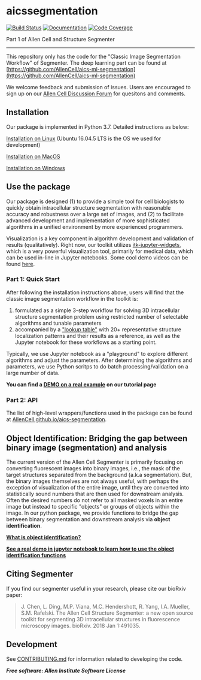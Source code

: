 # aicssegmentation

[![Build Status](https://github.com/AllenCell/aics-segmentation/workflows/Build%20Main/badge.svg)](https://github.com/AllenCell/aics-segmentation/actions)
[![Documentation](https://github.com/AllenCell/aics-segmentation/workflows/Documentation/badge.svg)](https://AllenCell.github.io/aics-segmentation)
[![Code Coverage](https://codecov.io/gh/AllenCell/aics-segmentation/branch/main/graph/badge.svg)](https://codecov.io/gh/AllenCell/aics-segmentation)

Part 1 of Allen Cell and Structure Segmenter


---

This repository only has the code for the "Classic Image Segmentation Workflow" of Segmenter. The deep learning part can be found at [https://github.com/AllenCell/aics-ml-segmentation](https://github.com/AllenCell/aics-ml-segmentation)

We welcome feedback and submission of issues. Users are encouraged to sign up on our [Allen Cell Discussion Forum](https://forum.allencell.org/) for quesitons and comments.

## Installation

Our package is implemented in Python 3.7. Detailed instructions as below:

[Installation on Linux](./docs/installation_linux.md) (Ubuntu 16.04.5 LTS is the OS we used for development)

[Installation on MacOS](./docs/installation_mac.md)

[Installation on Windows](./docs/installation_windows.md)


## Use the package

Our package is designed (1) to provide a simple tool for cell biologists to quickly obtain intracellular structure segmentation with reasonable accuracy and robustness over a large set of images, and (2) to facilitate advanced development and implementation of more sophisticated algorithms in a unified environment by more experienced programmers.

Visualization is a key component in algorithm development and validation of results (qualitatively). Right now, our toolkit utilizes [itk-jupyter-widgets](https://github.com/InsightSoftwareConsortium/itk-jupyter-widgets), which is a very powerful visualization tool, primarily for medical data, which can be used in-line in Jupyter notebooks. Some cool demo videos can be found [here](https://www.youtube.com/playlist?list=PL2lHcsoU0YJsh6f8j2vbhg2eEpUnKEWcl).

### Part 1: Quick Start

After following the installation instructions above, users will find that the classic image segmentation workflow in the toolkit is:

1. formulated as a simple 3-step workflow for solving 3D intracellular structure segmentation problem using restricted number of selectable algorithms and tunable parameters
2. accompanied by a ["lookup table"](https://www.allencell.org/segmenter.html#lookup-table) with 20+ representative structure localization patterns and their results as a reference, as well as the Jupyter notebook for these workflows as a starting point.

Typically, we use Jupyter notebook as a "playground" to explore different algorithms and adjust the parameters. After determining the algorithms and parameters, we use Python scritps to do batch processing/validation on a large number of data. 

**You can find a [DEMO on a real example](https://github.com/AllenCell/aics-ml-segmentation/blob/master/docs/demo_1.md) on our tutorial page**

### Part 2: API  

The list of high-level wrappers/functions used in the package can be found at [AllenCell.github.io/aics-segmentation](https://AllenCell.github.io/aics-segmentation). 


## Object Identification: Bridging the gap between binary image (segmentation) and analysis

The current version of the Allen Cell Segmenter is primarily focusing on converting fluorescent images into binary images, i.e., the mask of the target structures separated from the background (a.k.a segmentation). But, the binary images themselves are not always useful, with perhaps the exception of visualization of the entire image, until they are converted into statistically sound numbers that are then used for downstream analysis. Often the desired numbers do not refer to all masked voxels in an entire image but instead to specific "objects" or groups of objects within the image. In our python package, we provide functions to bridge the gap between binary segmentation and downstream analysis via  **object identification**.

**[What is object identification?](https://github.com/AllenCell/aics-segmentation/blob/master/docs/object_identification.md)**


**[See a real demo in jupyter notebook to learn how to use the object identification functions](https://github.com/AllenCell/aics-segmentation/blob/master/lookup_table_demo/bridging_the_gap_between_binary_image_and_analysis.ipynb)**


## Citing Segmenter

If you find our segmenter useful in your research, please cite our bioRxiv paper:

> J. Chen, L. Ding, M.P. Viana, M.C. Hendershott, R. Yang, I.A. Mueller, S.M. Rafelski. The Allen Cell Structure Segmenter: a new open source toolkit for segmenting 3D intracellular structures in fluorescence microscopy images. bioRxiv. 2018 Jan 1:491035.


## Development
See [CONTRIBUTING.md](CONTRIBUTING.md) for information related to developing the code.


***Free software: Allen Institute Software License***

